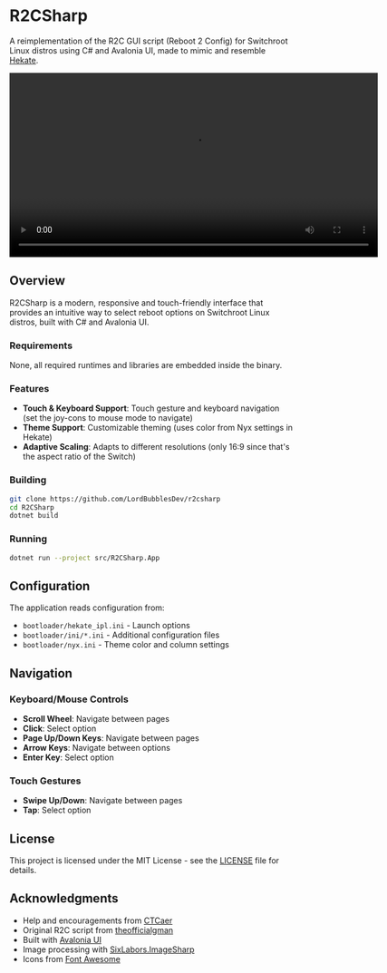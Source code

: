 # R2CSharp

A reimplementation of the R2C GUI script (Reboot 2 Config) for Switchroot Linux distros using C# and Avalonia UI, made to mimic and resemble [Hekate](https://github.com/CTCaer/hekate).

<p align="center">
  <video src="https://github.com/LordBubblesDev/R2CSharp/raw/refs/heads/main/img/uidemo.mkv" controls width="650">
  </video>
</p>


## Overview

R2CSharp is a modern, responsive and touch-friendly interface that provides an intuitive way to select reboot options on Switchroot Linux distros, built with C# and Avalonia UI.

### Requirements

None, all required runtimes and libraries are embedded inside the binary.

### Features

- **Touch & Keyboard Support**: Touch gesture and keyboard navigation (set the joy-cons to mouse mode to navigate)
- **Theme Support**: Customizable theming (uses color from Nyx settings in Hekate)
- **Adaptive Scaling**: Adapts to different resolutions (only 16:9 since that's the aspect ratio of the Switch)

### Building

```bash
git clone https://github.com/LordBubblesDev/r2csharp
cd R2CSharp
dotnet build
```

### Running

```bash
dotnet run --project src/R2CSharp.App
```

## Configuration

The application reads configuration from:

- `bootloader/hekate_ipl.ini` - Launch options
- `bootloader/ini/*.ini` - Additional configuration files
- `bootloader/nyx.ini` - Theme color and column settings

## Navigation

### Keyboard/Mouse Controls

- **Scroll Wheel**: Navigate between pages
- **Click**: Select option
- **Page Up/Down Keys**: Navigate between pages
- **Arrow Keys**: Navigate between options
- **Enter Key**: Select option

### Touch Gestures

- **Swipe Up/Down**: Navigate between pages
- **Tap**: Select option

## License

This project is licensed under the MIT License - see the [LICENSE](LICENSE) file for details.

## Acknowledgments

- Help and encouragements from [CTCaer](https://github.com/CTCaer)
- Original R2C script from [theofficialgman](https://github.com/theofficialgman)
- Built with [Avalonia UI](https://avaloniaui.net/)
- Image processing with [SixLabors.ImageSharp](https://sixlabors.com/products/imagesharp/)
- Icons from [Font Awesome](https://fontawesome.com/)
